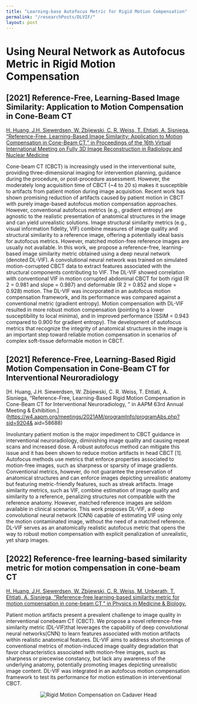 ```yaml
---
title: "Learning-base Autofocus Metric for Rigid Motion Compensation"
permalink: "/researchPosts/DLVIF/"
layout: post
---
```


# Using Neural Network as Autofocus Metric in Rigid Motion Compensation

## [2021] Reference-Free, Learning-Based Image Similarity: Application to Motion Compensation in Cone-Beam CT

[H. Huang, J.H. Siewerdsen, W. Zbijewski, C. R. Weiss, T. Ehtiati, A. Sisniega, “Reference-Free, Learning-Based Image Similarity: Application to Motion Compensation in Cone-Beam CT,” in Proceedings of the 16th Virtual International Meeting on Fully 3D Image Reconstruction in Radiology and Nuclear Medicine](https://arxiv.org/abs/2110.04143) 

Cone-beam CT (CBCT) is increasingly used in the interventional suite, providing three-dimensional imaging for intervention planning, guidance during the procedure, or post-procedure assessment. However, the moderately long acquisition time of CBCT (~4 to 20 s) makes it susceptible to artifacts from patient motion during image acquisition. Recent work has shown promising reduction of artifacts caused by patient motion in CBCT with purely image-based autofocus motion compensation approaches. However, conventional autofocus metrics (e.g., gradient entropy) are agnostic to the realistic presentation of anatomical structures in the image and can yield unrealistic solutions. Image structural similarity metrics (e.g., visual information fidelity, VIF) combine measures of image quality and structural similarity to a reference image, offering a potentially ideal basis for autofocus metrics. However, matched motion-free reference images are usually not available. In this work, we propose a reference-free, learning-based image similarity metric obtained using a deep neural network (denoted DL-VIF). A convolutional neural network was trained on simulated motion-corrupted CBCT data to extract features associated with the structural components contributing to VIF. The DL-VIF showed correlation with conventional VIF in motion corrupted abdominal CBCT for both rigid (R 2 = 0.981 and slope = 0.987) and deformable (R 2 = 0.852 and slope = 0.928) motion. The DL-VIF was incorporated in an autofocus motion compensation framework, and its performance was compared against a conventional metric (gradient entropy). Motion compensation with DL-VIF resulted in more robust motion compensation (pointing to a lower susceptibility to local minima), and in improved performance (SSIM = 0.943 compared to 0.900 for gradient entropy). The development of autofocus metrics that recognize the integrity of anatomical structures in the image is an important step toward reliable motion compensation in scenarios of complex soft-tissue deformable motion in CBCT.

## [2021] Reference-Free, Learning-Based Rigid Motion Compensation in Cone-Beam CT for Interventional Neuroradiology

[H. Huang, J.H. Siewerdsen, W. Zbijewski, C. R. Weiss, T. Ehtiati, A. Sisniega, “Reference-Free, Learning-Based Rigid Motion Compensation in Cone-Beam CT for Interventional Neuroradiology, ” in AAPM 63rd Annual Meeting & Exhibition.](https://w4.aapm.org/meetings/2021AM/programInfo/programAbs.php?sid=9204& aid=58688)

Involuntary patient motion is the major impediment to CBCT guidance in interventional neuroradiology, diminishing image quality and causing repeat scans and increased dose. A robust autofocus method can mitigate this issue and it has been shown to reduce motion artifacts in head CBCT [1]. Autofocus methods use metrics that enforce properties associated to motion-free images, such as sharpness or sparsity of image gradients. Conventional metrics, however, do not guarantee the preservation of anatomical structures and can enforce images depicting unrealistic anatomy but featuring metric-friendly features, such as streak artifacts. Image similarity metrics, such as VIF, combine estimation of image quality and similarity to a reference, penalizing structures not compatible with the reference anatomy. However, matched reference images are seldom available in clinical scenarios. This work proposes DL-VIF, a deep convolutional neural network (CNN) capable of estimating VIF using only the motion contaminated image, without the need of a matched reference. DL-VIF serves as an anatomically realistic autofocus metric that opens the way to robust motion compensation with explicit penalization of unrealistic, yet sharp images.

## [2022] Reference-free learning-based similarity metric for motion compensation in cone-beam CT

[H. Huang, J.H. Siewerdsen, W. Zbijewski, C. R. Weiss, M. Unberath, T. Ehtiati, A. Sisniega, “Reference-free learning-based similarity metric for motion compensation in cone-beam CT,” in Physics in Medicine & Biology. ](https://doi.org/10.1088/1361-6560/ac749a)

Patient motion artifacts present a prevalent challenge to image quality in interventional conebeam CT (CBCT). We propose a novel reference-free similarity metric (DL-VIF)that leverages the capability of deep convolutional neural networks(CNN) to learn features associated with motion artifacts within realistic anatomical features. DL-VIF aims to address shortcomings of conventional metrics of motion-induced image quality degradation that favor characteristics associated with motion-free images, such as sharpness or piecewise constancy, but lack any awareness of the underlying anatomy, potentially promoting images depicting unrealistic image content. DL-VIF was integrated in an autofocus motion compensation framework to test its performance for motion estimation in interventional CBCT.

<p align='center'>
  <img src="images/cadaverHeadMoCo.png" alt="Rigid Motion Compensation on Cadaver Head" title="LDSDE Results" style="zoom:100%;">
</p>
